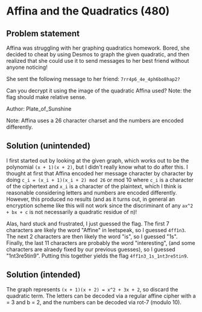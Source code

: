 # Affina and the Quadratics (480)

## Problem statement

Affina was struggling with her graphing quadratics homework. Bored, she decided to cheat by using Desmos to graph the given quadratic, and then realized that she could use it to send messages to her best friend without anyone noticing!

She sent the following message to her friend: `7rr4p6_4e_4ph6bo8hap2?`

Can you decrypt it using the image of the quadratic Affina used? Note: the flag should make relative sense.

Author: Plate\_of\_Sunshine

Note: Affina uses a 26 character charset and the numbers are encoded differently.

## Solution (unintended)

I first started out by looking at the given graph, which works out to be the polynomial `(x + 1)(x + 2)`, but I didn't really know what to do after this.  I thought at first that Affina encoded her message character by character by doing `c_i = (x_i + 1)(x_i + 2) mod 26` or mod 10 where `c_i` is a character of the ciphertext and `x_i` is a character of the plaintext, which I think is reasonable considering letters and numbers are encoded differently.  However, this produced no results (and as it turns out, in general an encryption scheme like this will not work since the discriminant of any `ax^2 + bx + c` is not necessarily a quadratic residue of n)! 

Alas, hard stuck and frustrated, I just guessed the flag.  The first 7 characters are likely the word "Affine" in leetspeak, so I guessed `4ff1n3`.  The next 2 characters are then likely the word "is", so I guessed "1s".  Finally, the last 11 characters are probably the word "interesting", (and some characters are alraedy fixed by our previous guesses), so I guessed "1nt3re5tin9".  Putting this together yields the flag `4ff1n3_1s_1nt3re5tin9`.

## Solution (intended)

The graph represents `(x + 1)(x + 2) = x^2 + 3x + 2`, so discard the quadratic term.  The letters can be decoded via a regular affine cipher with a = 3 and b = 2, and the numbers can be decoded via rot-7 (modulo 10).

